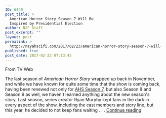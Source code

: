 ```yaml
---
ID: 6449
post_title: >
  American Horror Story Season 7 Will Be
  Inspired by Presidential Election
author: NSF Staff
post_excerpt: ""
layout: post
permalink: >
  http://nayahscifi.com/2017/02/23/american-horror-story-season-7-will-be-inspired-by-presidential-election/
published: true
post_date: 2017-02-23 07:13:45
---
```

From TV Web

The last season of <em>American Horror Story</em> wrapped up back in November, and while we have known for quite some time that the show is coming back, having been renewed not only for <a class="news" href="http://tvweb.com/american-horror-story-season-7-renewed-fx/">AHS Season 7</a>, but also Season 8 and Season 9 as well, we haven't learned anything about the new season's story. Last season, series creator Ryan Murphy kept fans in the dark in every aspect of the show, including the cast members and story line, but this year, he decided to not keep fans waiting . . . <a href="http://tvweb.com/american-horror-story-season-7-trump-inspiration/">Continue reading</a>